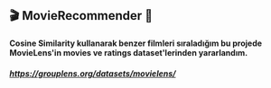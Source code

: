 ## :clapper: MovieRecommender :popcorn:

#### Cosine Similarity kullanarak benzer filmleri sıraladığım bu projede MovieLens'in movies ve ratings dataset'lerinden yararlandım. 
##### https://grouplens.org/datasets/movielens/
